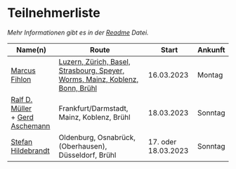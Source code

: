 # Teilnehmerliste

*Mehr Informationen gibt es in der [Readme](README.md) Datei.*

| Name(n) | Route | Start | Ankunft |
| ------- | ----- | ----- | ------- |
| [Marcus Fihlon](https://mastodon.social/@McPringle) | [Luzern, Zürich, Basel, Strasbourg, Speyer, Worms, Mainz, Koblenz, Bonn, Brühl](https://www.komoot.com/tour/962421306/zoom) | 16.03.2023 | Montag |
| [Ralf D. Müller](https://mastodontech.de/@rdmueller) <br/> + [Gerd Aschemann](https://mastodon.social/@ascheman) | Frankfurt/Darmstadt, Mainz, Koblenz, Brühl | 18.03.2023 | Sonntag |
| [Stefan Hildebrandt](https://mastodontech.de/@hildebrandttk) | Oldenburg, Osnabrück, (Oberhausen), Düsseldorf, Brühl |  17. oder 18.03.2023 | Sonntag |

